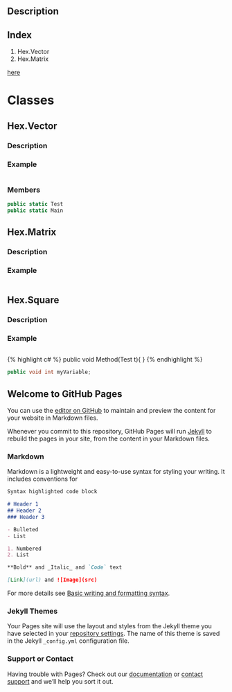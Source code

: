 ## Description
## Index
1. Hex.Vector
2. Hex.Matrix

[here](#Hex.Square)

# Classes

## Hex.Vector
### Description
### Example
~~~ c#
~~~
### Members
~~~ c# 
public static Test
public static Main
~~~

## Hex.Matrix
### Description
### Example
~~~ c#
~~~

## Hex.Square
### Description
### Example
~~~ c#
~~~



{% highlight c# %}
public void Method(Test t){
}
{% endhighlight %}






~~~ c#
public void int myVariable;
~~~

## Welcome to GitHub Pages

You can use the [editor on GitHub](https://github.com/ThiagoDAraujoS/CSharp-Hexagon-Matrix-Module/edit/gh-pages/index.md) to maintain and preview the content for your website in Markdown files.

Whenever you commit to this repository, GitHub Pages will run [Jekyll](https://jekyllrb.com/) to rebuild the pages in your site, from the content in your Markdown files.

### Markdown

Markdown is a lightweight and easy-to-use syntax for styling your writing. It includes conventions for

```markdown
Syntax highlighted code block

# Header 1
## Header 2
### Header 3

- Bulleted
- List

1. Numbered
2. List

**Bold** and _Italic_ and `Code` text

[Link](url) and ![Image](src)
```

For more details see [Basic writing and formatting syntax](https://docs.github.com/en/github/writing-on-github/getting-started-with-writing-and-formatting-on-github/basic-writing-and-formatting-syntax).

### Jekyll Themes

Your Pages site will use the layout and styles from the Jekyll theme you have selected in your [repository settings](https://github.com/ThiagoDAraujoS/CSharp-Hexagon-Matrix-Module/settings/pages). The name of this theme is saved in the Jekyll `_config.yml` configuration file.

### Support or Contact

Having trouble with Pages? Check out our [documentation](https://docs.github.com/categories/github-pages-basics/) or [contact support](https://support.github.com/contact) and we’ll help you sort it out.
